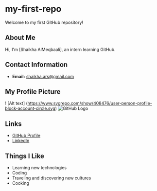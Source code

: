 # my-first-repo
Welcome to my first GitHub repository!

## About Me
Hi, I'm [Shaikha AlMeqbaali], an intern learning GitHub.

## Contact Information
- **Email:** [shaikha.ars@gmail.com](mailto:shaikha.ars@gmail.com)

## My Profile Picture
! [Alt text] (https://www.svgrepo.com/show/408476/user-person-profile-block-account-circle.svg)
![GitHub Logo](https://github.githubassets.com/images/modules/logos_page/GitHub-Mark.png)

## Links

- [GitHub Profile](https://github.com/ShaikhaARS)
- [LinkedIn](https://www.linkedin.com)

## Things I Like

- Learning new technologies
- Coding
- Traveling and discovering new cultures
- Cooking

